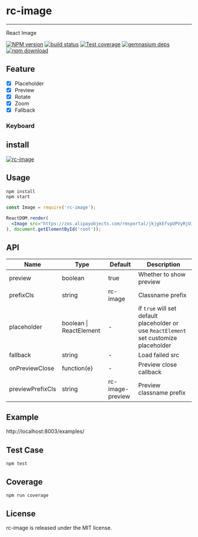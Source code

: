 # rc-image

---

React Image

[![NPM version][npm-image]][npm-url] [![build status][travis-image]][travis-url] [![Test coverage][coveralls-image]][coveralls-url] [![gemnasium deps][gemnasium-image]][gemnasium-url] [![npm download][download-image]][download-url]

[npm-image]: http://img.shields.io/npm/v/rc-image.svg?style=flat-square
[npm-url]: http://npmjs.org/package/rc-image
[travis-image]: https://img.shields.io/travis/react-component/image.svg?style=flat-square
[travis-url]: https://travis-ci.org/react-component/image
[coveralls-image]: https://img.shields.io/coveralls/react-component/image.svg?style=flat-square
[coveralls-url]: https://coveralls.io/r/react-component/img?branch=master
[gemnasium-image]: http://img.shields.io/gemnasium/react-component/img.svg?style=flat-square
[gemnasium-url]: https://gemnasium.com/react-component/img
[node-image]: https://img.shields.io/badge/node.js-%3E=_0.10-green.svg?style=flat-square
[node-url]: http://nodejs.org/download/
[download-image]: https://img.shields.io/npm/dm/rc-image.svg?style=flat-square
[download-url]: https://npmjs.org/package/rc-image

## Feature

- [x] Placeholder
- [x] Preview
- [x] Rotate
- [x] Zoom
- [x] Fallback

### Keyboard

## install

[![rc-image](https://nodei.co/npm/rc-image.png)](https://npmjs.org/package/rc-image)

## Usage

```bash
npm install
npm start
```

```jsx
const Image = require('rc-image');

ReactDOM.render(
  <Image src="https://zos.alipayobjects.com/rmsportal/jkjgkEfvpUPVyRjUImniVslZfWPnJuuZ.png" />
), document.getElementById('root'));
```

## API

| Name | Type | Default | Description |
| --- | --- | --- | --- |
| preview | boolean | true | Whether to show preview |
| prefixCls | string | rc-image | Classname prefix |
| placeholder | boolean \| ReactElement | - | if `true` will set default placeholder or use `ReactElement` set customize placeholder |
| fallback | string | - | Load failed src |
| onPreviewClose | function(e) | - | Preview close callback |
| previewPrefixCls | string | rc-image-preview | Preview classname prefix |

## Example

http://localhost:8003/examples/

## Test Case

```
npm test
```

## Coverage

```
npm run coverage
```

## License

rc-image is released under the MIT license.
